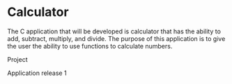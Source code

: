 # Calculator

The C application that will be developed is calculator that has the ability to add, subtract, multiply, and divide. The purpose of this application is to give the user the ability to use functions to calculate numbers.

  Project


Application release 1  

